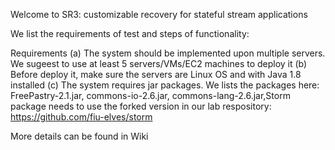 Welcome to SR3: customizable recovery for stateful stream applications

We list the requirements of test and steps of functionality:

Requirements
(a) The system should be implemented upon multiple servers. We sugeest to use at least 5 servers/VMs/EC2 machines to deploy it
(b) Before deploy it, make sure the servers are Linux OS and with Java 1.8 installed
(c) The system requires jar packages. We lists the packages here: FreePastry-2.1.jar, commons-io-2.6.jar, commons-lang-2.6.jar,Storm package needs to use the forked version in our lab respository: https://github.com/fiu-elves/storm

More details can be found in Wiki
